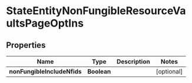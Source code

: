 

# StateEntityNonFungibleResourceVaultsPageOptIns


## Properties

| Name | Type | Description | Notes |
|------------ | ------------- | ------------- | -------------|
|**nonFungibleIncludeNfids** | **Boolean** |  |  [optional] |



